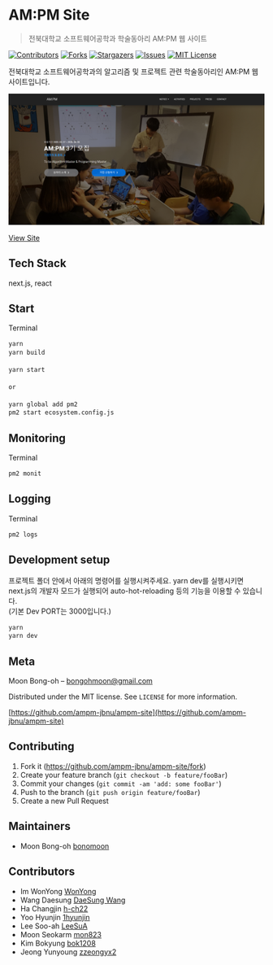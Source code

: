 # AM:PM Site

> 전북대학교 소프트웨어공학과 학술동아리 AM:PM 웹 사이트

[![Contributors][contributors-shield]][contributors-url]
[![Forks][forks-shield]][forks-url]
[![Stargazers][stars-shield]][stars-url]
[![Issues][issues-shield]][issues-url]
[![MIT License][license-shield]][license-url]

전북대학교 소프트웨어공학과의 알고리즘 및 프로젝트 관련 학술동아리인 AM:PM 웹 사이트입니다.

![](overview.png)

[View Site](http://ampm.jbnu.ac.kr)

## Tech Stack

next.js, react

## Start

Terminal

```sh
yarn
yarn build

yarn start 

or 

yarn global add pm2
pm2 start ecosystem.config.js
```

## Monitoring

Terminal

```sh
pm2 monit
```

## Logging

Terminal

```sh
pm2 logs
```

## Development setup

프로젝트 폴더 안에서 아래의 명령어를 실행시켜주세요. yarn dev를 실행시키면 next.js의 개발자 모드가 실행되어 auto-hot-reloading 등의 기능을 이용할 수 있습니다.  
(기본 Dev PORT는 3000입니다.)

```sh
yarn
yarn dev
```

## Meta

Moon Bong-oh – bongohmoon@gmail.com

Distributed under the MIT license. See `LICENSE` for more information.

[https://github.com/ampm-jbnu/ampm-site](https://github.com/ampm-jbnu/ampm-site)

## Contributing

1. Fork it (<https://github.com/ampm-jbnu/ampm-site/fork>)
2. Create your feature branch (`git checkout -b feature/fooBar`)
3. Commit your changes (`git commit -am 'add: some fooBar'`)
4. Push to the branch (`git push origin feature/fooBar`)
5. Create a new Pull Request

## Maintainers
- Moon Bong-oh [bonomoon](https://github.com/bonomoon)

## Contributors

- Im WonYong [WonYong](https://github.com/ImWonYong)
- Wang Daesung [DaeSung Wang](https://github.com/daesungwang)
- Ha Changjin [h-ch22](https://github.com/h-ch22)
- Yoo Hyunjin [1hyunjin](https://github.com/1hyunjin)
- Lee Soo-ah [LeeSuA](https://github.com/LeeSuA)
- Moon Seokarm [mon823](https://github.com/mon823)
- Kim Bokyung [bok1208](https://github.com/bok1208)
- Jeong Yunyoung [zzeongyx2](https://github.com/zzeongyx2)


<!-- MARKDOWN LINKS & IMAGES -->
<!-- https://www.markdownguide.org/basic-syntax/#reference-style-links -->

[contributors-shield]: https://img.shields.io/github/contributors/ampm-jbnu/ampm-site.svg?style=flat-square
[contributors-url]: https://github.com/ampm-jbnu/ampm-site/graphs/contributors
[forks-shield]: https://img.shields.io/github/forks/ampm-jbnu/ampm-site.svg?style=flat-square
[forks-url]: https://github.com/ampm-jbnu/ampm-site/network/members
[stars-shield]: https://img.shields.io/github/stars/ampm-jbnu/ampm-site.svg?style=flat-square
[stars-url]: https://github.com/ampm-jbnu/ampm-site/stargazers
[issues-shield]: https://img.shields.io/github/issues/ampm-jbnu/ampm-site.svg?style=flat-square
[issues-url]: https://github.com/ampm-jbnu/ampm-site/issues
[license-shield]: https://img.shields.io/badge/License-MIT-yellow.svg
[license-url]: https://github.com/ampm-jbnu/ampm-site/blob/master/LICENSE.md
